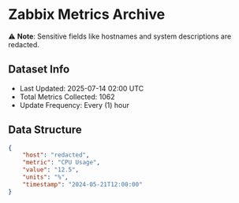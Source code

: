 # Zabbix Metrics Archive

⚠️ **Note**: Sensitive fields like hostnames and system descriptions are redacted.

## Dataset Info
- Last Updated: 2025-07-14 02:00 UTC
- Total Metrics Collected: 1062
- Update Frequency: Every (1) hour

## Data Structure
```json
{
    "host": "redacted",
    "metric": "CPU Usage",
    "value": "12.5",
    "units": "%",
    "timestamp": "2024-05-21T12:00:00"
}
```
